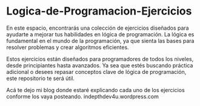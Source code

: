 # Logica-de-Programacion-Ejercicios
En este espacio, encontrarás una colección de ejercicios diseñados para ayudarte a mejorar tus habilidades en lógica de programación. La lógica es fundamental en el mundo de la programación, ya que sienta las bases para resolver problemas y crear algoritmos eficientes.

Estos ejercicios están diseñados para programadores de todos los niveles, desde principiantes hasta avanzados. Ya sea que estés buscando práctica adicional o desees repasar conceptos clave de lógica de programación, este repositorio te será útil.

Acá te dejo mi blog donde estaré explicando cada uno de los ejercicios conforme los vaya posteando.
indepthdev4u.wordpress.com
